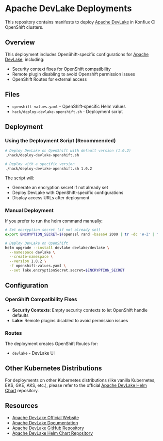 # Apache DevLake Deployments

This repository contains manifests to deploy [Apache DevLake](https://devlake.apache.org/) in Konflux CI OpenShift clusters.

## Overview

This deployment includes OpenShift-specific configurations for [Apache DevLake](https://devlake.apache.org/), including:

- Security context fixes for OpenShift compatibility
- Remote plugin disabling to avoid Openshift permission issues
- OpenShift Routes for external access

## Files

- `openshift-values.yaml` - OpenShift-specific Helm values
- `hack/deploy-devlake-openshift.sh` - Deployment script

## Deployment

### Using the Deployment Script (Recommended)

```bash
# Deploy DevLake on OpenShift with default version (1.0.2)
./hack/deploy-devlake-openshift.sh

# Deploy with a specific version
./hack/deploy-devlake-openshift.sh 1.0.2
```

The script will:

- Generate an encryption secret if not already set
- Deploy DevLake with OpenShift-specific configurations
- Display access URLs after deployment

### Manual Deployment

If you prefer to run the helm command manually:

```bash
# Set encryption secret (if not already set)
export ENCRYPTION_SECRET=$(openssl rand -base64 2000 | tr -dc 'A-Z' | fold -w 128 | head -n 1)

# Deploy DevLake on OpenShift
helm upgrade --install devlake devlake/devlake \
  --namespace devlake \
  --create-namespace \
  --version 1.0.2 \
  -f openshift-values.yaml \
  --set lake.encryptionSecret.secret=$ENCRYPTION_SECRET
```

## Configuration

### OpenShift Compatibility Fixes

- **Security Contexts**: Empty security contexts to let OpenShift handle defaults
- **Lake**: Remote plugins disabled to avoid permission issues

### Routes

The deployment creates OpenShift Routes for:

- `devlake` - DevLake UI

## Other Kubernetes Distributions

For deployments on other Kubernetes distributions (like vanilla Kubernetes, EKS, GKE, AKS, etc.), please refer to the official [Apache DevLake Helm Chart](https://github.com/apache/incubator-devlake-helm-chart) repository.

## Resources

- [Apache DevLake Official Website](https://devlake.apache.org/)
- [Apache DevLake Documentation](https://devlake.apache.org/docs/)
- [Apache DevLake GitHub Repository](https://github.com/apache/incubator-devlake)
- [Apache DevLake Helm Chart Repository](https://github.com/apache/incubator-devlake-helm-chart)
